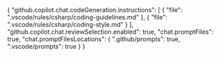 {
"github.copilot.chat.codeGeneration.instructions": [
{ "file": ".vscode/rules/csharp/coding-guidelines.md" },
{ "file": ".vscode/rules/csharp/coding-style.md" }
],
"github.copilot.chat.reviewSelection.enabled": true,
"chat.promptFiles": true,
"chat.promptFilesLocations": {
".github/prompts": true,
".vscode/prompts": true
}
}
